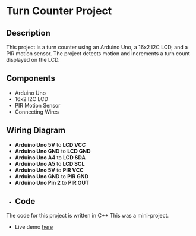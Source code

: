 # Turn Counter Project

## Description
This project is a turn counter using an Arduino Uno, a 16x2 I2C LCD, and a PIR motion sensor. The project detects motion and increments a turn count displayed on the LCD.

## Components
- Arduino Uno
- 16x2 I2C LCD
- PIR Motion Sensor
- Connecting Wires
## Wiring Diagram
- **Arduino Uno 5V** to **LCD VCC**
- **Arduino Uno GND** to **LCD GND**
- **Arduino Uno A4** to **LCD SDA**
- **Arduino Uno A5** to **LCD SCL**
- **Arduino Uno 5V** to **PIR VCC**
- **Arduino Uno GND** to **PIR GND**
- **Arduino Uno Pin 2** to **PIR OUT**
- ## Code
The code for this project is written in  C++ 
This was a mini-project.
- Live demo [here](https://wokwi.com/projects/404859771273307137)
